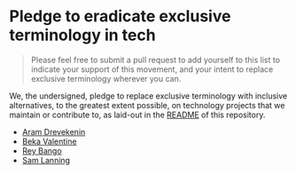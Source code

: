 # Pledge to eradicate exclusive terminology in tech

> Please feel free to submit a pull request to add yourself to this list
> to indicate your support of this movement,
> and your intent to replace exclusive terminology wherever you can.

We, the undersigned,
pledge to replace exclusive terminology with inclusive alternatives,
to the greatest extent possible,
on technology projects that we maintain or contribute to,
as laid-out in the [README](README.md) of this repository.

* [Aram Drevekenin](https://github.com/imsnif)
* [Beka Valentine](https://github.com/BekaValentine)
* [Rey Bango](https://github.com/reybango)
* [Sam Lanning](https://github.com/s0)

<!-- Please sign in alphabetical order to reduce conflicts -->
